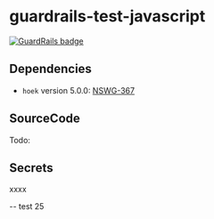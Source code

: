 # guardrails-test-javascript

[![GuardRails badge](https://badges.guardrails.io/guardrailsio/guardrails-test-javascript.svg?token=dbf47d8cc805ed00991aa5a5cfc4f24890aafaf46d5ca156b54dfaacae92b19d&provider=github)](https://dashboard.guardrails.io/default/gh/guardrailsio/guardrails-test-javascript)

## Dependencies

- `hoek` version 5.0.0: [NSWG-367](https://github.com/nodejs/security-wg/blob/a3425e433e4b8e7c99c0d3244491b215b2554f55/vuln/npm/367.json)

## SourceCode

Todo:

## Secrets
xxxx

-- test 25
